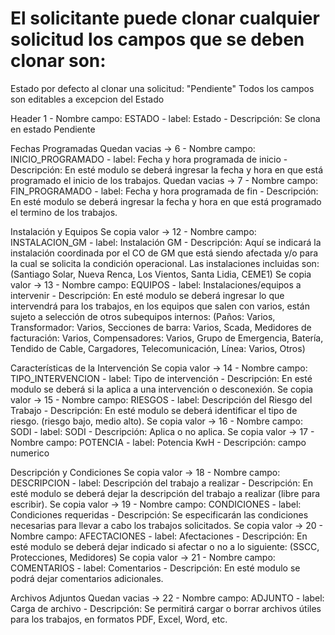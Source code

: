 # El solicitante puede clonar cualquier solicitud los campos que se deben clonar son: 

Estado por defecto al clonar una solicitud: "Pendiente"
Todos los campos son editables a excepcion del Estado

Header
1 - Nombre campo: ESTADO - label: Estado - Descripción: Se clona en estado Pendiente

Fechas Programadas
Quedan vacias -> 6 - Nombre campo: INICIO_PROGRAMADO - label: Fecha y hora programada de inicio - Descripción: En esté modulo se deberá ingresar la fecha y hora en que está programado el inicio de los trabajos.
Quedan vacias -> 7 - Nombre campo: FIN_PROGRAMADO - label: Fecha y hora programada de fin - Descripción: En esté modulo se deberá ingresar la fecha y hora en que está programado el termino de los trabajos.

Instalación y Equipos
Se copia valor -> 12 - Nombre campo: INSTALACION_GM - label: Instalación GM - Descripción: Aquí se indicará la instalación coordinada por el CO de GM que está siendo afectada y/o para la cual se solicita la condición operacional. Las instalaciones incluidas son: (Santiago Solar, Nueva Renca, Los Vientos, Santa Lidia, CEME1)
Se copia valor -> 13 - Nombre campo: EQUIPOS - label: Instalaciones/equipos a intervenir - Descripción: En esté modulo se deberá ingresar lo que intervendrá para los trabajos, en los equipos que salen con varios, están sujeto a selección de otros subequipos internos: (Paños: Varios, Transformador: Varios, Secciones de barra: Varios, Scada, Medidores de facturación: Varios, Compensadores: Varios, Grupo de Emergencia, Batería, Tendido de Cable, Cargadores, Telecomunicación, Línea: Varios, Otros)

Características de la Intervención
Se copia valor -> 14 - Nombre campo: TIPO_INTERVENCION - label: Tipo de intervención - Descripción: En esté modulo se deberá si la aplica a una intervención o desconexión.
Se copia valor -> 15 - Nombre campo: RIESGOS - label: Descripción del Riesgo del Trabajo - Descripción: En esté modulo se deberá identificar el tipo de riesgo. (riesgo bajo, medio alto).
Se copia valor -> 16 - Nombre campo: SODI - label: SODI - Descripción: Aplica o no aplica.
Se copia valor -> 17 - Nombre campo: POTENCIA - label: Potencia KwH - Descripción: campo numerico

Descripción y Condiciones
Se copia valor -> 18 - Nombre campo: DESCRIPCION - label: Descripción del trabajo a realizar - Descripción: En esté modulo se deberá dejar la descripción del trabajo a realizar (libre para escribir).
Se copia valor -> 19 - Nombre campo: CONDICIONES - label: Condiciones requeridas - Descripción: Se especificarán las condiciones necesarias para llevar a cabo los trabajos solicitados.
Se copia valor -> 20 - Nombre campo: AFECTACIONES - label: Afectaciones - Descripción: En esté modulo se deberá dejar indicado si afectar o no a lo siguiente: (SSCC, Protecciones, Medidores)
Se copia valor -> 21 - Nombre campo: COMENTARIOS - label: Comentarios - Descripción: En esté modulo se podrá dejar comentarios adicionales.

Archivos Adjuntos
Quedan vacias -> 22 - Nombre campo: ADJUNTO - label: Carga de archivo - Descripción: Se permitirá cargar o borrar archivos útiles para los trabajos, en formatos PDF, Excel, Word, etc.
